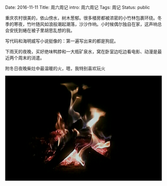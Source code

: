 Date: 2016-11-11
Title: 周六周记
intro: 周六周记
Tags: 周记
Status: public


重庆农村很美的，依山傍水，树木葱郁。很多楼房都被浓密的小竹林包裹环绕。冬季的寒夜，竹叶随风如浪般潮起潮落，沙沙作响。小时候偶尔独自在家，这声响总会安抚到蜷在被子里胡思乱想的我。

写代码和海明威写小说挺像的：第一遍写出来的都是狗屁。


下雨天的夜晚，买好绝味鸭脖和一大瓶矿泉水，窝在卧室边吃边看电影、动漫是最近两个周末的消遣。

附冬日夜晚柴灶中最温暖的火，嗯，我特别喜欢玩火

![](images/weeks-2016-11-11.jpg)